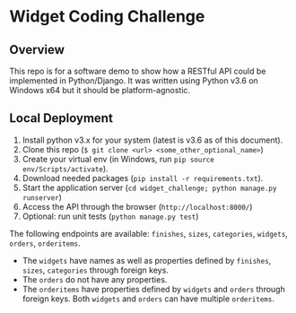 # Widget Coding Challenge
## Overview
This repo is for a software demo to show how a RESTful API could be implemented in Python/Django. It was written using Python v3.6 on Windows x64 but it should be platform-agnostic.

## Local Deployment

 1. Install python v3.x for your system (latest is v3.6 as of this document).
 2. Clone this repo (`$ git clone <url> <some_other_optional_name>`)
 3. Create your virtual env (in Windows, run `pip source env/Scripts/activate`).
 4. Download needed packages (`pip install -r requirements.txt`).
 5. Start the application server (`cd widget_challenge; python manage.py runserver`)
 6. Access the API through the browser (`http://localhost:8000/`)
 7. Optional: run unit tests (`python manage.py test`)

The following endpoints are available: `finishes`, `sizes`, `categories`, `widgets`, `orders`, `orderitems`.
 - The `widgets` have names as well as properties defined by `finishes`, `sizes`, `categories` through foreign keys.
 - The `orders` do not have any properties.
 - The `orderitems` have properties defined by `widgets` and `orders` through foreign keys. Both `widgets` and `orders` can have multiple `orderitems`.
